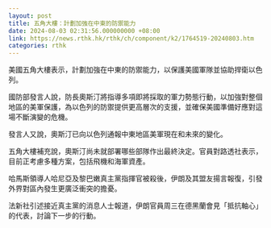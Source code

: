 ```yaml
---
layout: post
title: 五角大樓：計劃加強在中東的防禦能力
date: 2024-08-03 02:31:56.000000000 +08:00
link: https://news.rthk.hk/rthk/ch/component/k2/1764519-20240803.htm
categories: rthk
---
```


美國五角大樓表示，計劃加強在中東的防禦能力，以保護美國軍隊並協助捍衛以色列。

國防部發言人說，防長奧斯汀將指導多項即將採取的軍力勢態行動，以加強對整個地區的美軍保護，為以色列的防禦提供更高層次的支援，並確保美國準備好應對這場不斷演變的危機。

發言人又說，奧斯汀已向以色列通報中東地區美軍現在和未來的變化。

五角大樓補充說，奧斯汀尚未就部署哪些部隊作出最終決定。官員對路透社表示，目前正考慮多種方案，包括飛機和海軍資產。

哈馬斯領導人哈尼亞及黎巴嫩真主黨指揮官被殺後，伊朗及其盟友揚言報復，引發外界對區內發生更廣泛衝突的擔憂。

法新社引述接近真主黨的消息人士報道，伊朗官員周三在德黑蘭會見「抵抗軸心」的代表，討論下一步的行動。

